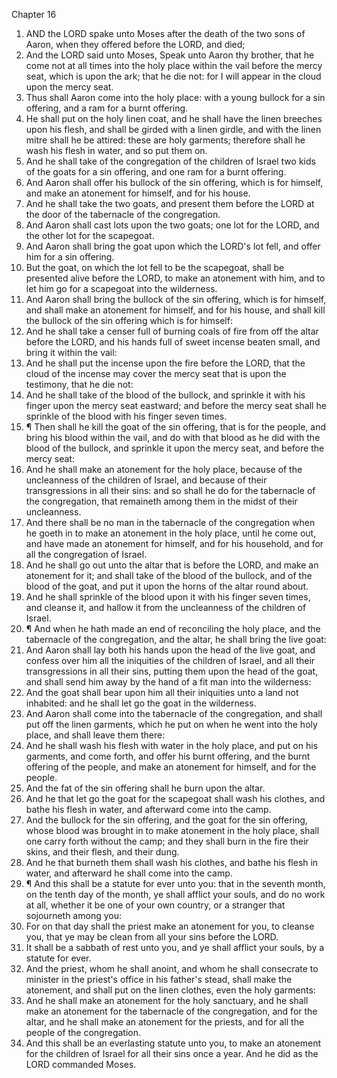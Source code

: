 

Chapter 16

1. AND the LORD spake unto Moses after the death of the two sons of Aaron, when they offered before the LORD, and died;
2. And the LORD said unto Moses, Speak unto Aaron thy brother, that he come not at all times into the holy place within the vail before the mercy seat, which is upon the ark; that he die not: for I will appear in the cloud upon the mercy seat.
3. Thus shall Aaron come into the holy place: with a young bullock for a sin offering, and a ram for a burnt offering.
4. He shall put on the holy linen coat, and he shall have the linen breeches upon his flesh, and shall be girded with a linen girdle, and with the linen mitre shall he be attired: these are holy garments; therefore shall he wash his flesh in water, and so put them on.
5. And he shall take of the congregation of the children of Israel two kids of the goats for a sin offering, and one ram for a burnt offering.
6. And Aaron shall offer his bullock of the sin offering, which is for himself, and make an atonement for himself, and for his house.
7. And he shall take the two goats, and present them before the LORD at the door of the tabernacle of the congregation.
8. And Aaron shall cast lots upon the two goats; one lot for the LORD, and the other lot for the scapegoat.
9. And Aaron shall bring the goat upon which the LORD's lot fell, and offer him for a sin offering.
10. But the goat, on which the lot fell to be the scapegoat, shall be presented alive before the LORD, to make an atonement with him, and to let him go for a scapegoat into the wilderness.
11. And Aaron shall bring the bullock of the sin offering, which is for himself, and shall make an atonement for himself, and for his house, and shall kill the bullock of the sin offering which is for himself:
12. And he shall take a censer full of burning coals of fire from off the altar before the LORD, and his hands full of sweet incense beaten small, and bring it within the vail:
13. And he shall put the incense upon the fire before the LORD, that the cloud of the incense may cover the mercy seat that is upon the testimony, that he die not:
14. And he shall take of the blood of the bullock, and sprinkle it with his finger upon the mercy seat eastward; and before the mercy seat shall he sprinkle of the blood with his finger seven times.
15. ¶ Then shall he kill the goat of the sin offering, that is for the people, and bring his blood within the vail, and do with that blood as he did with the blood of the bullock, and sprinkle it upon the mercy seat, and before the mercy seat:
16. And he shall make an atonement for the holy place, because of the uncleanness of the children of Israel, and because of their transgressions in all their sins: and so shall he do for the tabernacle of the congregation, that remaineth among them in the midst of their uncleanness.
17. And there shall be no man in the tabernacle of the congregation when he goeth in to make an atonement in the holy place, until he come out, and have made an atonement for himself, and for his household, and for all the congregation of Israel.
18. And he shall go out unto the altar that is before the LORD, and make an atonement for it; and shall take of the blood of the bullock, and of the blood of the goat, and put it upon the horns of the altar round about.
19. And he shall sprinkle of the blood upon it with his finger seven times, and cleanse it, and hallow it from the uncleanness of the children of Israel.
20. ¶ And when he hath made an end of reconciling the holy place, and the tabernacle of the congregation, and the altar, he shall bring the live goat:
21. And Aaron shall lay both his hands upon the head of the live goat, and confess over him all the iniquities of the children of Israel, and all their transgressions in all their sins, putting them upon the head of the goat, and shall send him away by the hand of a fit man into the wilderness:
22. And the goat shall bear upon him all their iniquities unto a land not inhabited: and he shall let go the goat in the wilderness.
23. And Aaron shall come into the tabernacle of the congregation, and shall put off the linen garments, which he put on when he went into the holy place, and shall leave them there:
24. And he shall wash his flesh with water in the holy place, and put on his garments, and come forth, and offer his burnt offering, and the burnt offering of the people, and make an atonement for himself, and for the people.
25. And the fat of the sin offering shall he burn upon the altar.
26. And he that let go the goat for the scapegoat shall wash his clothes, and bathe his flesh in water, and afterward come into the camp.
27. And the bullock for the sin offering, and the goat for the sin offering, whose blood was brought in to make atonement in the holy place, shall one carry forth without the camp; and they shall burn in the fire their skins, and their flesh, and their dung.
28. And he that burneth them shall wash his clothes, and bathe his flesh in water, and afterward he shall come into the camp.
29. ¶ And this shall be a statute for ever unto you: that in the seventh month, on the tenth day of the month, ye shall afflict your souls, and do no work at all, whether it be one of your own country, or a stranger that sojourneth among you:
30. For on that day shall the priest make an atonement for you, to cleanse you, that ye may be clean from all your sins before the LORD.
31. It shall be a sabbath of rest unto you, and ye shall afflict your souls, by a statute for ever.
32. And the priest, whom he shall anoint, and whom he shall consecrate to minister in the priest's office in his father's stead, shall make the atonement, and shall put on the linen clothes, even the holy garments:
33. And he shall make an atonement for the holy sanctuary, and he shall make an atonement for the tabernacle of the congregation, and for the altar, and he shall make an atonement for the priests, and for all the people of the congregation.
34. And this shall be an everlasting statute unto you, to make an atonement for the children of Israel for all their sins once a year.  And he did as the LORD commanded Moses.
